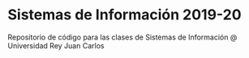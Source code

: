# Sistemas de Información 2019-20
Repositorio de código para las clases de Sistemas de Información @ Universidad Rey Juan Carlos
